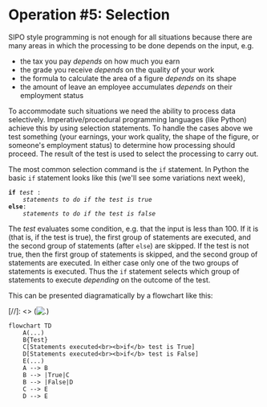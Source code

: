 # Operation #5: Selection

SIPO style programming is not enough for all situations because there
are many areas in which the processing to be done depends on the input,
e.g.

-   the tax you pay _depends_ on how much you earn
-   the grade you receive _depends_ on the quality of your work
-   the formula to calculate the area of a figure _depends_ on its shape
-   the amount of leave an employee accumulates _depends_ on their
    employment status

To accommodate such situations we need the ability to process data
selectively. Imperative/procedural programming languages (like Python)
achieve this by using selection statements. To handle the cases above we
test something (your earnings, your work quality, the shape of the
figure, or someone's employment status) to determine how processing
should proceed. The result of the test is used to select the processing
to carry out.

The most common selection command is the `if` statement. In Python the
basic `if` statement looks like this (we'll see some variations next
week),

<!-- ```plaintext
if test :
    statements to do if the test is true
else:
    statements to do if the test is false
``` -->

  <pre><code class="pseudocode"><b>if</b> <i>test</i> :
    <i>statements to do if the test is true</i>
<b>else</b>:
    <i>statements to do if the test is false</i></code></pre>

The _test_ evaluates some condition, e.g. that the input is less than
100. If it is (that is, if the test is true), the first group of
statements are executed, and the second group of statements
(after `else`) are skipped. If the test is not true, then the first
group of statements is skipped, and the second group of statements are
executed. In either case only one of the two groups of statements is
executed. Thus the `if` statement selects which group of statements to
execute _depending_ on the outcome of the test.

This can be presented diagramatically by a flowchart like this:

[//]: <> (![.](10_if_flowchart.gif))

```mermaid
flowchart TD
    A(...)
    B{Test}
    C[Statements executed<br><b>if</b> test is True]
    D[Statements executed<br><b>if</b> test is False]
    E(...)
    A --> B
    B --> |True|C
    B --> |False|D
    C --> E
    D --> E
```